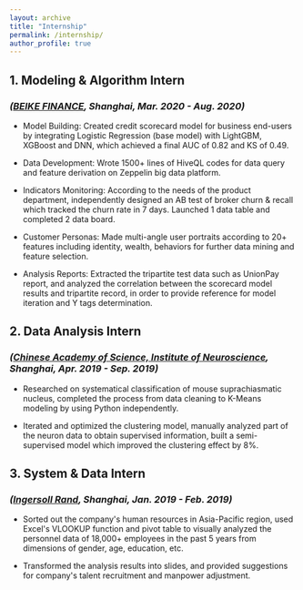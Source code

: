 ```yaml
---
layout: archive
title: "Internship"
permalink: /internship/
author_profile: true
---
```


## 1. **Modeling & Algorithm Intern**

### *([BEIKE FINANCE](https://www.bkjk.com/), Shanghai, Mar. 2020 - Aug. 2020)*

* Model Building: Created credit scorecard model for business end-users by integrating Logistic Regression (base model) with LightGBM, XGBoost and DNN, which achieved a final AUC of 0.82 and KS of 0.49.

* Data Development: Wrote 1500+ lines of HiveQL codes for data query and feature derivation on Zeppelin big data platform.

* Indicators Monitoring: According to the needs of the product department, independently designed an AB test of broker churn & recall which tracked the churn rate in 7 days. Launched 1 data table and completed 2 data board.

* Customer Personas: Made multi-angle user portraits according to 20+ features including identity, wealth, behaviors for further data mining and feature selection.

* Analysis Reports: Extracted the tripartite test data such as UnionPay report, and analyzed the correlation between the scorecard model results and tripartite record, in order to provide reference for model iteration and Y tags determination.

## 2. **Data Analysis Intern**

### *([Chinese Academy of Science, Institute of Neuroscience](http://www.ion.ac.cn/), Shanghai, Apr. 2019 - Sep. 2019)*

* Researched on systematical classification of mouse suprachiasmatic nucleus, completed the process from data cleaning to K-Means modeling by using Python independently.

* Iterated and optimized the clustering model, manually analyzed part of the neuron data to obtain supervised information, built a semi-supervised model which improved the clustering effect by 8%.

## 3. **System & Data Intern**

### *([Ingersoll Rand](https://www.ingersollrand.com/zh-cn), Shanghai, Jan. 2019 - Feb. 2019)*

* Sorted out the company's human resources in Asia-Pacific region, used Excel's VLOOKUP function and pivot table to visually analyzed the personnel data of 18,000+ employees in the past 5 years from dimensions of gender, age, education, etc.

* Transformed the analysis results into slides, and provided suggestions for company's talent recruitment and manpower adjustment.
